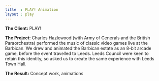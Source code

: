 ```yaml
---
title  : PLAY! Animation
layout : play
---
```


**The Client:** PLAY!

**The Project:** Charles Hazlewood (with Army of Generals and the British Paraorchestra) performed the music of classic video games live at the Barbican. We drew and animated the Barbican estate as an 8-bit arcade game, before the event travelled to Leeds. Leeds Council were keen to retain this identity, so asked us to create the same experience with Leeds Town Hall.

**The Result:** Concept work, animations
